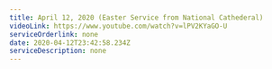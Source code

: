 ```yaml
---
title: April 12, 2020 (Easter Service from National Cathederal)
videoLink: https://www.youtube.com/watch?v=lPV2KYaGO-U
serviceOrderlink: none
date: 2020-04-12T23:42:58.234Z
serviceDescription: none
---
```

